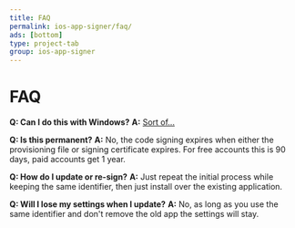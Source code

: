 ```yaml
---
title: FAQ
permalink: ios-app-signer/faq/
ads: [bottom]
type: project-tab
group: ios-app-signer
---
```

# FAQ

**Q: Can I do this with Windows?**
**A:** [Sort of...](http://goo.gl/ujgK48)

**Q: Is this permanent?**
**A:** No, the code signing expires when either the provisioning file or signing certificate expires. For free accounts this is 90 days, paid accounts get 1 year.

**Q: How do I update or re-sign?**
**A:** Just repeat the initial process while keeping the same identifier, then  just install over the existing application.

**Q: Will I lose my settings when I update?**
**A:** No, as long as you use the same identifier and don't remove the old app the settings will stay.
